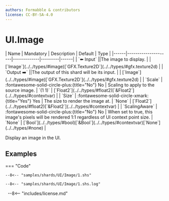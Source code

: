 ```yaml
---
authors: Formabble & contributors
license: CC-BY-SA-4.0
---
```



# UI.Image

<div class="sh-parameters" markdown="1">
| Name | Mandatory | Description | Default | Type |
|------|---------------------|-------------|---------|------|
| `⬅️ Input` ||The image to display. | | [`Image`](../../types/#image)[`GFX.Texture2D`](../../types/#gfx.texture2d) |
| `Output ➡️` ||The output of this shard will be its input. | | [`Image`](../../types/#image)[`GFX.Texture2D`](../../types/#gfx.texture2d) |
| `Scale` | :fontawesome-solid-circle-plus:{title="No"} No  | Scaling to apply to the source image. | `(1 1)` | [`Float2`](../../types/#float2)[`&Float2`](../../types/#contextvar) |
| `Size` | :fontawesome-solid-circle-xmark:{title="Yes"} Yes  | The size to render the image at. | `None` | [`Float2`](../../types/#float2)[`&Float2`](../../types/#contextvar) |
| `ScalingAware` | :fontawesome-solid-circle-plus:{title="No"} No  | When set to true, this image's pixels will be rendered 1:1 regardless of UI context point size. | `None` | [`Bool`](../../types/#bool)[`&Bool`](../../types/#contextvar)[`None`](../../types/#none) |

</div>

Display an image in the UI.

## Examples

=== "Code"

  ```x86asm linenums="1"
  --8<-- "samples/shards/UI/Image/1.shs"
  ```

  ```
  --8<-- "samples/shards/UI/Image/1.shs.log"
  ```
&nbsp;
--8<-- "includes/license.md"

